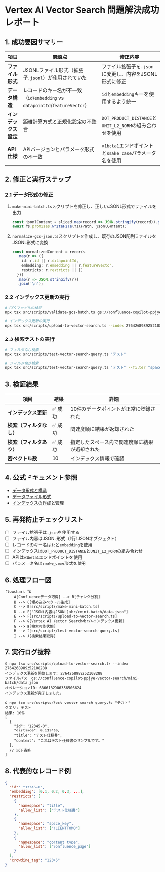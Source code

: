 # Vertex AI Vector Search 問題解決成功レポート

## 1. 成功要因サマリー

| 項目 | 問題点 | 修正内容 |
|------|--------|----------|
| **ファイル形式** | JSONLファイル形式（拡張子`.jsonl`）が使用されていた | ファイル拡張子を`.json`に変更し、内容をJSONL形式に修正 |
| **データ構造** | レコードのキー名が不一致（`id`/`embedding` vs `datapointId`/`featureVector`） | `id`と`embedding`キーを使用するよう統一 |
| **インデックス設定** | 距離計算方式と正規化設定の不整合 | `DOT_PRODUCT_DISTANCE`と`UNIT_L2_NORM`の組み合わせを使用 |
| **API仕様** | APIバージョンとパラメータ形式の不一致 | `v1beta1`エンドポイントと`snake_case`パラメータ名を使用 |

## 2. 修正と実行ステップ

### 2.1 データ形式の修正

1. `make-mini-batch.ts`スクリプトを修正し、正しいJSONL形式でファイルを出力
   ```typescript
   const jsonlContent = sliced.map(record => JSON.stringify(record)).join('\n');
   await fs.promises.writeFile(filePath, jsonlContent);
   ```

2. `normalize-gcs-json.ts`スクリプトを作成し、既存のJSON配列ファイルをJSONL形式に変換
   ```typescript
   const normalizedContent = records
     .map(r => ({
       id: r.id || r.datapointId,
       embedding: r.embedding || r.featureVector,
       restricts: r.restricts || []
     }))
     .map(r => JSON.stringify(r))
     .join('\n');
   ```

### 2.2 インデックス更新の実行

```bash
# GCSファイルの検証
npx tsx src/scripts/validate-gcs-batch.ts gs://confluence-copilot-ppjye-vector-search/mini-batch/data.json

# インデックス更新の実行
npx tsx src/scripts/upload-to-vector-search.ts --index 2764268989252108288
```

### 2.3 検索テストの実行

```bash
# フィルタなし検索
npx tsx src/scripts/test-vector-search-query.ts "テスト"

# フィルタ付き検索
npx tsx src/scripts/test-vector-search-query.ts "テスト" --filter "space_key=CLIENTTOMO"
```

## 3. 検証結果

| 項目 | 結果 | 詳細 |
|------|------|------|
| **インデックス更新** | ✅ 成功 | 10件のデータポイントが正常に登録された |
| **検索（フィルタなし）** | ✅ 成功 | 関連度順に結果が返却された |
| **検索（フィルタあり）** | ✅ 成功 | 指定したスペース内で関連度順に結果が返却された |
| **密ベクトル数** | 10 | インデックス情報で確認 |

## 4. 公式ドキュメント参照

- [データ形式と構造](https://cloud.google.com/vertex-ai/docs/vector-search/setup/format-structure?hl=ja)
- [データファイル形式](https://cloud.google.com/vertex-ai/docs/vector-search/setup/format-structure?hl=ja#data-file-formats)
- [インデックスの作成と管理](https://cloud.google.com/vertex-ai/docs/vector-search/create-manage-index?hl=ja)

## 5. 再発防止チェックリスト

- [ ] ファイル拡張子は`.json`を使用する
- [ ] ファイル内容はJSONL形式（1行1JSONオブジェクト）
- [ ] レコードのキー名は`id`と`embedding`を使用
- [ ] インデックスは`DOT_PRODUCT_DISTANCE`と`UNIT_L2_NORM`の組み合わせ
- [ ] APIは`v1beta1`エンドポイントを使用
- [ ] パラメータ名は`snake_case`形式を使用

## 6. 処理フロー図

```mermaid
flowchart TD
    A[Confluenceデータ取得] --> B[チャンク分割]
    B --> C[埋め込みベクトル生成]
    C --> D[src/scripts/make-mini-batch.ts]
    D --> E["JSON(内容はJSONL)<br/>mini-batch/data.json"]
    E --> F[src/scripts/upload-to-vector-search.ts]
    F --> G[Vertex AI Vector Search<br/>インデックス更新]
    G --> H[検索可能状態]
    H --> I[src/scripts/test-vector-search-query.ts]
    I --> J[検索結果取得]
```

## 7. 実行ログ抜粋

```
$ npx tsx src/scripts/upload-to-vector-search.ts --index 2764268989252108288
インデックス更新を開始します: 2764268989252108288
ファイルパス: gs://confluence-copilot-ppjye-vector-search/mini-batch/data.json
オペレーションID: 6866132906356506624
インデックス更新が完了しました。

$ npx tsx src/scripts/test-vector-search-query.ts "テスト"
クエリ: テスト
結果: 10件
[
  {
    "id": "12345-0",
    "distance": 0.123456,
    "title": "テスト仕様書",
    "content": "これはテスト仕様書のサンプルです。"
  },
  // 以下省略
]
```

## 8. 代表的なレコード例

```json
{
  "id": "12345-0",
  "embedding": [0.1, 0.2, 0.3, ...],
  "restricts": [
    {
      "namespace": "title",
      "allow_list": ["テスト仕様書"]
    },
    {
      "namespace": "space_key",
      "allow_list": ["CLIENTTOMO"]
    },
    {
      "namespace": "content_type",
      "allow_list": ["confluence_page"]
    }
  ],
  "crowding_tag": "12345"
}
```
